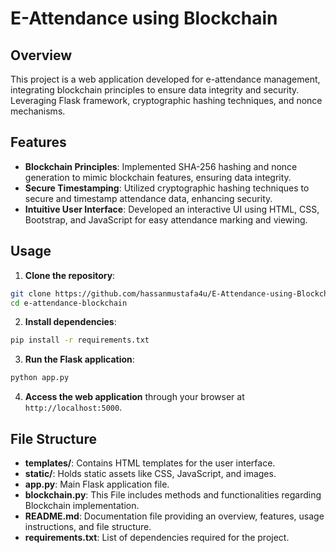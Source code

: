 # E-Attendance using Blockchain

## Overview
This project is a web application developed for e-attendance management, integrating blockchain principles to ensure data integrity and security. Leveraging Flask framework, cryptographic hashing techniques, and nonce mechanisms.

## Features
- **Blockchain Principles**: Implemented SHA-256 hashing and nonce generation to mimic blockchain features, ensuring data integrity.
- **Secure Timestamping**: Utilized cryptographic hashing techniques to secure and timestamp attendance data, enhancing security.
- **Intuitive User Interface**: Developed an interactive UI using HTML, CSS, Bootstrap, and JavaScript for easy attendance marking and viewing.

## Usage
1. **Clone the repository**:

```bash
git clone https://github.com/hassanmustafa4u/E-Attendance-using-Blockchain
cd e-attendance-blockchain
```

2. **Install dependencies**:
```bash
pip install -r requirements.txt
```

3. **Run the Flask application**:
```bash
python app.py
```


4. **Access the web application** through your browser at `http://localhost:5000`.

## File Structure
- **templates/**: Contains HTML templates for the user interface.
- **static/**: Holds static assets like CSS, JavaScript, and images.
- **app.py**: Main Flask application file.
- **blockchain.py**: This File includes methods and functionalities regarding Blockchain implementation.
- **README.md**: Documentation file providing an overview, features, usage instructions, and file structure.
- **requirements.txt**: List of dependencies required for the project.